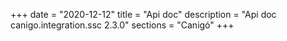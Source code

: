 +++
date        = "2020-12-12"
title       = "Api doc"
description = "Api doc canigo.integration.ssc 2.3.0"
sections    = "Canigó"
+++
